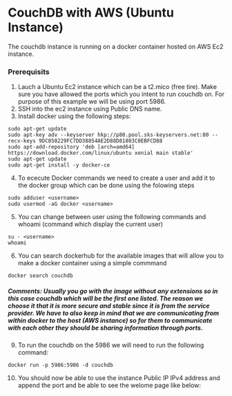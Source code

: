 # CouchDB with AWS (Ubuntu Instance) 
The couchdb instance is running on a docker container hosted on AWS Ec2 instance. 

### Prerequisits
1. Lauch a Ubuntu Ec2 instance which can be a t2.mico (free tire). Make sure you have allowed the ports which you intent to run couchdb on. For purpose of this example we will be using port 5986.
2. SSH into the ec2 instance using Public DNS name. 
3. Install docker using the following steps: 
```
sudo apt-get update
sudo apt-key adv --keyserver hkp://p80.pool.sks-keyservers.net:80 --recv-keys 9DC858229FC7DD38854AE2D88D81803C0EBFCD88
sudo apt-add-repository 'deb [arch=amd64] https://download.docker.com/linux/ubuntu xenial main stable'
sudo apt-get update
sudo apt-get install -y docker-ce

```
4. To ececute Docker commands we need to create a user and add it to the docker group which can be done using the folowing steps
```
sudo adduser <username>
sudo usermod -aG docker <username>

```
5. You can change between user using the following commands and whoami (command which display the current user) 
```
su - <username>
whoami
```
6. You can search dockerhub for the available images that will allow you to make a docker container using a simple commmand 
```
docker search couchdb
```
##### Comments: Usually you go with the image without any extensions so in this case couchdb which will be the first one listed. The reason we choose it that it is more secure and stable since it is from the service provider. We have to also keep in mind that we are communicating from within docker to the host (AWS instance) so for them to communicate with each other they should be sharing information through ports.
9. To run the couchdb on the 5986 we will need to run the following command: 
```
docker run -p 5986:5986 -d couchdb
```
10. You should now be able to use the instance Public IP IPv4 address and append the port and be able to see the welome page like below: 
